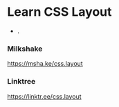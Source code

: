 # Learn CSS Layout
- .

### Milkshake
https://msha.ke/css.layout

### Linktree
https://linktr.ee/css.layout

